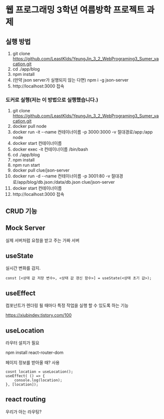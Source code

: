 # 웹 프로그래밍 3학년 여름방학 프로젝트 과제

## 실행 방법
1. git clone https://github.com/LeastKIds/YeungJin_3_2_WebPrograming3_Sumer_vacation.git
2. cd ./app/blog
3. npm install
4. (만약 json server가 실행되지 않는 다면) npm i -g json-server
5. http://localhost:3000 접속

### 도커로 실행(저는 이 방법으로 실행했습니다.)
1. git clone https://github.com/LeastKIds/YeungJin_3_2_WebPrograming3_Sumer_vacation.git
2. docker pull node
3. docker run -it --name 컨테이너이름 -p 3000:3000 -v 절대경로/app:/app node
4. docker start 컨테이너이름
5. docker exec -it 컨테이너이름 /bin/bash
6. cd ./app/blog
7. npm install
8. npm run start
9. docker pull clue/json-server
10. docker run -d --name 컨테이너이름 -p 3001:80 -v 절대경로/app/blog/db.json:/data/db.json clue/json-server
11. docker start 컨테이너이름
12. http://localhost:3000 접속








## CRUD 기능

## Mock Server
실제 서버처럼 요청을 받고 주는 가짜 서버

## useState
실시간 변화를 감지. 

~~~
const [<상태 값 저장 변수>, <상태 값 갱신 함수>] = useState(<상태 초기 값>);
~~~

## useEffect
컴포넌트가 렌더링 될 때마다 특정 작업을 실행 할 수 있도록 하는 기능

https://xiubindev.tistory.com/100

## useLocation
라우터 설치가 필요

npm install react-router-dom

페이지 정보를 받아올 때? 사용

~~~
cosnt location = useLocation();
useEffect( () => {
    console.log(location);
}, [location]);
~~~

## react routing
우리가 아는 라우팅?